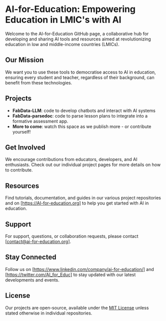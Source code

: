 # AI-for-Education: Empowering Education in LMIC's with AI

Welcome to the AI-for-Education GitHub page, a collaborative hub for developing and sharing AI tools and resources aimed at revolutionizing education in low and middle-income countries (LMICs).

## Our Mission
We want you to use these tools to democratise access to AI in education, ensuring every student and teacher, regardless of their background, can benefit from these technologies.

## Projects
- **FabData-LLM**: code to develop chatbots and interact with AI systems 
- **FabData-parsedoc**: code to parse lesson plans to integrate into a formative assessment app.
- **More to come**: watch this space as we publish more - or contribute yourself!

## Get Involved
We encourage contributions from educators, developers, and AI enthusiasts. Check out our individual project pages for more details on how to contribute.

## Resources
Find tutorials, documentation, and guides in our various project repositories and on [https://AI-for-education.org] to help you get started with AI in education.

## Support
For support, questions, or collaboration requests, please contact [contact@ai-for-education.org].

## Stay Connected
Follow us on [https://www.linkedin.com/company/ai-for-education/] and [https://twitter.com/AI_for_Educ] to stay updated with our latest developments and events.

## License
Our projects are open-source, available under the [MIT License](LICENSE.md) unless stated otherwise in individual repositories.
